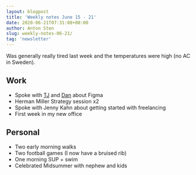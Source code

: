 ```yaml
---
layout: blogpost
title: 'Weekly notes June 15 - 21'
date: 2020-06-21T07:31:08+00:00
author: Anton Sten
slug: weekly-notes-06-21/
tag: 'newsletter'
---
```


Was generally really tired last week and the temperatures were high (no AC in Sweden).

## Work

- Spoke with [TJ](https://southleft.com) and [Dan](http://danmall.me) about Figma
- Herman Miller Strategy session x2
- Spoke with Jenny Kahn about getting started with freelancing
- First week in my new office

## Personal

- Two early morning walks
- Two football games (I now have a bruised rib)
- One morning SUP + swim
- Celebrated Midsummer with nephew and kids

